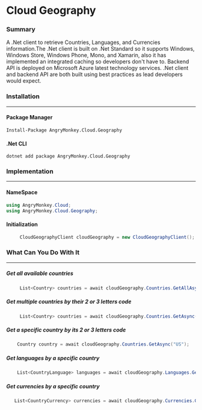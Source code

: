 # Cloud Geography


### Summary<a name="Describtion"></a>
A .Net client to retrieve Countries, Languages, and Currencies information.The .Net client is built on .Net Standard so it supports Windows, Windows Store, Windows Phone, Mono, and Xamarin, also it has implemented an integrated caching so developers don't have to. Backend API is deployed on Microsoft Azure latest technology services. .Net client and backend API are both built using best practices as lead developers would expect.

### Installation<a name="Installation"></a>

------------

#### Package Manager<a name="Package Manager"></a>

```batch
Install-Package AngryMonkey.Cloud.Geography
```

#### .Net CLI<a name=".Net CLI"></a>

    dotnet add package AngryMonkey.Cloud.Geography 

### Implementation<a name="Implementation"></a>

------------


#### NameSpace<a name="NameSpace"></a>

```cs     
using AngryMonkey.Cloud;
using AngryMonkey.Cloud.Geography;
```

#### Initialization<a name="Initialization"></a>
```cs
     CloudGeographyClient cloudGeography = new CloudGeographyClient();
```
### What Can You Do With It<a name="What Can You Do With It"></a>

------------

##### Get all available countries<a name="Get all available countries"></a>
```cs
     List<Country> countries = await cloudGeography.Countries.GetAllAsync();
```
##### Get multiple countries by their 2 or 3 letters code<a name="Get multiple countries by their 2 or 3 letters code"></a>
```cs
     List<Country> countries = await cloudGeography.Countries.GetAsync("USA", "CA");
```
##### Get a specific country by its 2 or 3 letters code<a name="Get a specific country by its 2 or 3 letters code"></a>
 ```cs
     Country country = await cloudGeography.Countries.GetAsync("US");
```
##### Get languages by a specific country<a name="Get languages by a specific country"></a>
  ```cs
      List<CountryLanguage> languages = await cloudGeography.Languages.GetByCountryAsync("USA");
```
##### Get currencies by a specific country<a name="Get currencies by a specific country"></a>
  ```cs
     List<CountryCurrency> currencies = await cloudGeography.Currencies.GetByCountryAsync("USA");
```
